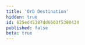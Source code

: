 ```yaml
---
title: 'Orb Destination'
hidden: true
id: 625ed45387dd6603f5380424
published: false
beta: true
---
```

